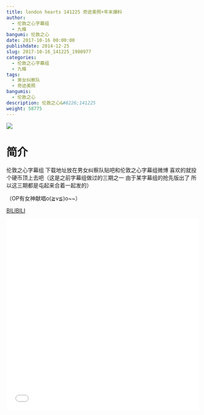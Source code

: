 ```yaml
---
title: london hearts 141225 奇迹美照+年末爆料
author: 
  - 伦敦之心字幕组
  - 九條
bangumi: 伦敦之心
date: 2017-10-16 00:00:00
publishdate: 2014-12-25
slug: 2017-10-16_141225_1980977
categories: 
  - 伦敦之心字幕组
  - 九條
tags: 
  - 男女纠察队
  - 奇迹美照
bangumis: 
  - 伦敦之心
description: 伦敦之心&#8226;141225
weight: 58775
---
```


![](https://i.imgur.com/j0v10wD.jpg)

# 简介  
伦敦之心字幕组 下载地址放在男女纠察队贴吧和伦敦之心字幕组微博 喜欢的就投个硬币顶上去吧（这是之前字幕组做过的三期之一 由于某字幕组的抢先版出了 所以这三期都是屯起来合着一起发的）


（OP有女神献唱o(≧v≦)o~~）

  [BILIBILI](https://www.bilibili.com/video/av1980977/)


<div class="vcontainer">  <iframe class='video' src="//www.bilibili.com/blackboard/player.html?cid=3061908&aid=1980977" width="100%" height="500" frameborder="0" allowfullscreen="allowfullscreen"></iframe></div>
